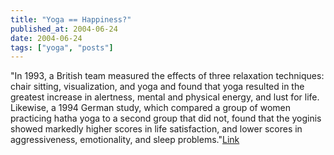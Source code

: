 ```yaml
---
title: "Yoga == Happiness?"
published_at: 2004-06-24
date: 2004-06-24
tags: ["yoga", "posts"]
---
```

"In 1993, a British team measured the effects of three relaxation techniques: chair sitting, visualization, and yoga and found that yoga resulted in the greatest increase in alertness, mental and physical energy, and lust for life. Likewise, a 1994 German study, which compared a group of women practicing hatha yoga to a second group that did not, found that the yoginis showed markedly higher scores in life satisfaction, and lower scores in aggressiveness, emotionality, and sleep problems."[Link](http://www.yogajournal.com/health/112_1.cfm)